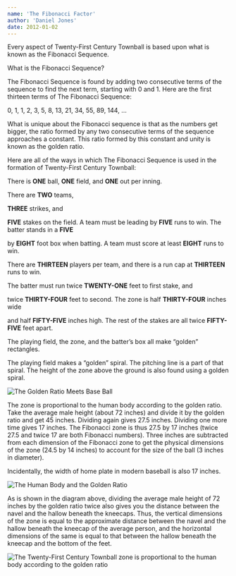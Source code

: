 ```yaml
---
name: 'The Fibonacci Factor'
author: 'Daniel Jones'
date: 2012-01-02
---
```


Every aspect of Twenty-First Century Townball is based upon what is known as the Fibonacci Sequence.

What is the Fibonacci Sequence?

The Fibonacci Sequence is found by adding two consecutive terms of the sequence to find the next term, starting with 0 and 1. Here are the first thirteen terms of The Fibonacci Sequence:

0, 1, 1, 2, 3, 5, 8, 13, 21, 34, 55, 89, 144, …

What is unique about the Fibonacci sequence is that as the numbers get bigger, the ratio formed by any two consecutive terms of the sequence approaches a constant. This ratio formed by this constant and unity is known as the golden ratio.

Here are all of the ways in which The Fibonacci Sequence is used in the formation of Twenty-First Century Townball:

There is **ONE** ball, **ONE** field, and **ONE** out per inning.

There are **TWO** teams,

**THREE** strikes, and

**FIVE** stakes on the field. A team must be leading by **FIVE** runs to win. The batter stands in a **FIVE**

by **EIGHT** foot box when batting. A team must score at least **EIGHT** runs to win.

There are **THIRTEEN** players per team, and there is a run cap at **THIRTEEN** runs to win.

The batter must run twice **TWENTY-ONE** feet to first stake, and

twice **THIRTY-FOUR** feet to second. The zone is half **THIRTY-FOUR** inches wide

and half **FIFTY-FIVE** inches high. The rest of the stakes are all twice **FIFTY-FIVE** feet apart.

The playing field, the zone, and the batter’s box all make “golden” rectangles.

The playing field makes a “golden” spiral. The pitching line is a part of that spiral. The height of the zone above the ground is also found using a golden spiral.

![The Golden Ratio Meets Base Ball](/content/fib-geometry.png)

The zone is proportional to the human body according to the golden ratio. Take the average male height (about 72 inches) and divide it by the golden ratio and get 45 inches. Dividing again gives 27.5 inches. Dividing one more time gives 17 inches. The Fibonacci zone is thus 27.5 by 17 inches (twice 27.5 and twice 17 are both Fibonacci numbers). Three inches are subtracted from each dimension of the Fibonacci zone to get the physical dimensions of the zone (24.5 by 14 inches) to account for the size of the ball (3 inches in diameter).

Incidentally, the width of home plate in modern baseball is also 17 inches.

![The Human Body and the Golden Ratio](/content/fib-human.png)

As is shown in the diagram above, dividing the average male height of 72 inches by the golden ratio twice also gives you the distance between the navel and the hallow beneath the kneecaps. Thus, the vertical dimensions of the zone is equal to the approximate distance between the navel and the hallow beneath the kneecap of the average person, and the horizontal dimensions of the same is equal to that between the hallow beneath the kneecap and the bottom of the feet.

![The Twenty-First Century Townball zone is proportional to the human body according to the golden ratio](/content/fib-zone.jpg)
